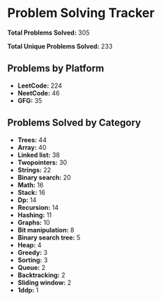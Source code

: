 # Problem Solving Tracker

**Total Problems Solved:** 305

**Total Unique Problems Solved:** 233

## Problems by Platform

- **LeetCode:** 224
- **NeetCode:** 46
- **GFG:** 35

## Problems Solved by Category

- **Trees:** 44
- **Array:** 40
- **Linked list:** 38
- **Twopointers:** 30
- **Strings:** 22
- **Binary search:** 20
- **Math:** 16
- **Stack:** 16
- **Dp:** 14
- **Recursion:** 14
- **Hashing:** 11
- **Graphs:** 10
- **Bit manipulation:** 8
- **Binary search tree:** 5
- **Heap:** 4
- **Greedy:** 3
- **Sorting:** 3
- **Queue:** 2
- **Backtracking:** 2
- **Sliding window:** 2
- **1ddp:** 1
